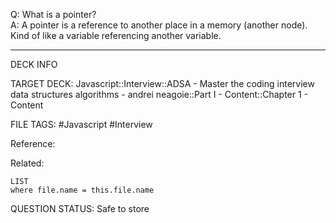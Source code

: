 Q: What is a pointer?  
A: A pointer is a reference to another place in a memory (another node). Kind of like a variable referencing another variable.
<!--ID: 1693659896439-->

---

DECK INFO

TARGET DECK: Javascript::Interview::ADSA - Master the coding interview data structures algorithms - andrei neagoie::Part I - Content::Chapter 1 - Content

FILE TAGS: #Javascript #Interview

Reference:

Related:

```dataview
LIST
where file.name = this.file.name
```


QUESTION STATUS: Safe to store